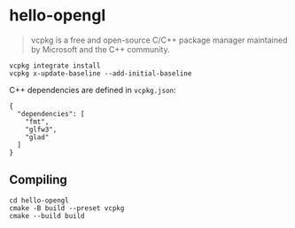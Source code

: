 # hello-opengl

> vcpkg is a free and open-source C/C++ package manager maintained by Microsoft and the C++ community.

```
vcpkg integrate install
vcpkg x-update-baseline --add-initial-baseline
```

C++ dependencies are defined in `vcpkg.json`:

```
{
  "dependencies": [
    "fmt",
    "glfw3",
    "glad"
  ]
}
```

## Compiling

```
cd hello-opengl
cmake -B build --preset vcpkg
cmake --build build
```
